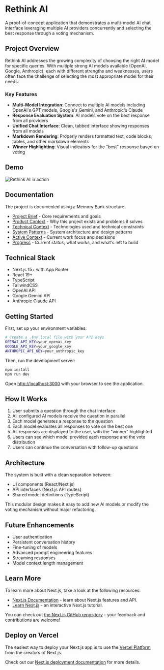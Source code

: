 # Rethink AI

A proof-of-concept application that demonstrates a multi-model AI chat interface leveraging multiple AI providers concurrently and selecting the best response through a voting mechanism.

## Project Overview

Rethink AI addresses the growing complexity of choosing the right AI model for specific queries. With multiple strong AI models available (OpenAI, Google, Anthropic), each with different strengths and weaknesses, users often face the challenge of selecting the most appropriate model for their needs.

### Key Features

- **Multi-Model Integration**: Connect to multiple AI models including OpenAI's GPT models, Google's Gemini, and Anthropic's Claude
- **Response Evaluation System**: AI models vote on the best response from all providers
- **Unified Chat Interface**: Clean, tabbed interface showing responses from all models
- **Markdown Rendering**: Properly renders formatted text, code blocks, tables, and other markdown elements
- **Winner Highlighting**: Visual indicators for the "best" response based on voting

## Demo

![Rethink AI in action](/public/images/demo.gif)

## Documentation

The project is documented using a Memory Bank structure:

- [Project Brief](./memory-bank/projectbrief.md) - Core requirements and goals
- [Product Context](./memory-bank/productContext.md) - Why this project exists and problems it solves
- [Technical Context](./memory-bank/techContext.md) - Technologies used and technical constraints
- [System Patterns](./memory-bank/systemPatterns.md) - System architecture and design patterns
- [Active Context](./memory-bank/activeContext.md) - Current work focus and decisions
- [Progress](./memory-bank/progress.md) - Current status, what works, and what's left to build

## Technical Stack

- Next.js 15+ with App Router
- React 19+
- TypeScript
- TailwindCSS
- OpenAI API
- Google Gemini API
- Anthropic Claude API

## Getting Started

First, set up your environment variables:

```bash
# Create a .env.local file with your API keys
OPENAI_API_KEY=your_openai_key
GOOGLE_API_KEY=your_google_key
ANTHROPIC_API_KEY=your_anthropic_key
```

Then, run the development server:

```bash
npm install
npm run dev
```

Open [http://localhost:3000](http://localhost:3000) with your browser to see the application.

## How It Works

1. User submits a question through the chat interface
2. All configured AI models receive the question in parallel
3. Each model generates a response to the question
4. Each model evaluates all responses to vote on the best one
5. All responses are displayed to the user, with the "winner" highlighted
6. Users can see which model provided each response and the vote distribution
7. Users can continue the conversation with follow-up questions

## Architecture

The system is built with a clean separation between:

- UI components (React/Next.js)
- API interfaces (Next.js API routes)
- Shared model definitions (TypeScript)

This modular design makes it easy to add new AI models or modify the voting mechanism without major refactoring.

## Future Enhancements

- User authentication
- Persistent conversation history
- Fine-tuning of models
- Advanced prompt engineering features
- Streaming responses
- Model context length management

## Learn More

To learn more about Next.js, take a look at the following resources:

- [Next.js Documentation](https://nextjs.org/docs) - learn about Next.js features and API.
- [Learn Next.js](https://nextjs.org/learn) - an interactive Next.js tutorial.

You can check out [the Next.js GitHub repository](https://github.com/vercel/next.js) - your feedback and contributions are welcome!

## Deploy on Vercel

The easiest way to deploy your Next.js app is to use the [Vercel Platform](https://vercel.com/new?utm_medium=default-template&filter=next.js&utm_source=create-next-app&utm_campaign=create-next-app-readme) from the creators of Next.js.

Check out our [Next.js deployment documentation](https://nextjs.org/docs/app/building-your-application/deploying) for more details.
